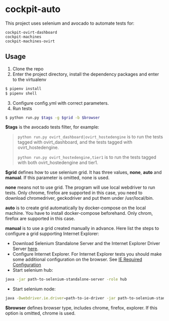 # cockpit-auto

This project uses selenium and avocado to automate tests for:

    cockpit-ovirt-dashboard
    cockpit-machines
    cockpit-machines-ovirt

## Usage

1. Clone the repo
2. Enter the project directory, install the dependency packages and enter to the virtualenv
```sh
$ pipenv install
$ pipenv shell
```

3. Configure config.yml with correct parameters.
4. Run tests
```sh
$ python run.py $tags -g $grid -b $browser
```

**$tags** is the avocado tests filter, for example:

>`python run.py ovirt_dashboard|ovirt_hostedengine` is to run the tests tagged with ovirt_dashboard, and the tests tagged with ovirt_hostedengine.
>
>`python run.py ovirt_hostedengine,tier1` is to run the tests tagged with both ovirt_hostedengine and tier1.

**$grid** defines how to use selenium grid. It has three values, **none**, **auto** and **manual**. If this parameter is omitted, none is used.

**none** means not to use grid. The program will use local webdriver to run tests. Only chrome, firefox are supported in this case, you need to download chromedriver, geckodriver and put them under /usr/local/bin.
  
**auto** is to create grid automatically by docker-compose on the local machine. You have to install docker-compose beforehand. Only chrom, firefox are supported in this case.

**manual** is to use a grid created manually in advance. Here list the steps to configure a grid supporting Internet Explorer:
  
* Download Selenium Standalone Server and the Internet Explorer Driver Server [here](https://www.seleniumhq.org/download/).
* Configure Internet Explorer. For Internet Explorer tests you should make some additional configuration on the browser. See [IE Required Configuration](https://github.com/SeleniumHQ/selenium/wiki/InternetExplorerDriver#required-configuration)
* Start selenium hub: 
```sh
java -jar path-to-selenium-standalone-server -role hub
```

* Start selenium node:
```sh
java -Dwebdriver.ie.driver=path-to-ie-driver -jar path-to-selenium-standalone-server -role webdriver -hub http://hubip:4444/grid/register
```

**$browser** defines browser type, includes chrome, firefox, explorer. If this option is omitted, chrome is used.
